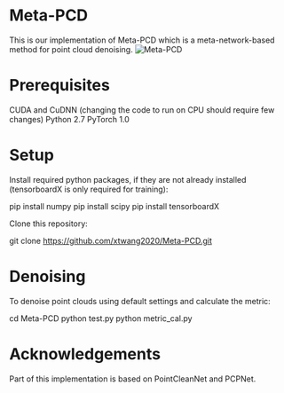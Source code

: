 # Meta-PCD
This is our implementation of Meta-PCD which is a meta-network-based method for point cloud denoising.
![Meta-PCD](https://user-images.githubusercontent.com/95417188/229996540-f2bdce28-4ec2-4477-832e-b8d097f8e096.jpg)

# Prerequisites
CUDA and CuDNN (changing the code to run on CPU should require few changes)
Python 2.7
PyTorch 1.0


# Setup
Install required python packages, if they are not already installed (tensorboardX is only required for training):

pip install numpy
pip install scipy
pip install tensorboardX

Clone this repository:

git clone https://github.com/xtwang2020/Meta-PCD.git


# Denoising
To denoise point clouds using default settings and calculate the metric:

cd Meta-PCD
python test.py
python metric_cal.py

# Acknowledgements
Part of this implementation is based on PointCleanNet and PCPNet.
